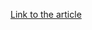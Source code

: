 [Link to the article](https://blog.angelalonso.es/2015/11/reversing-sms-c-protocol-of-emmental.html)
